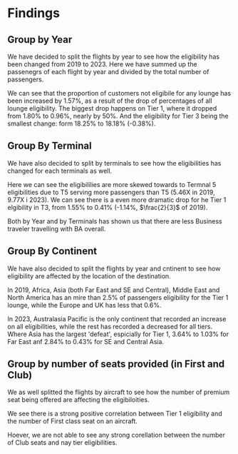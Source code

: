 # Findings
## Group by Year
We have decided to split the flights by year to see how the eligibility has been changed from 2019 to 2023. Here we have summed up the passenegrs of each flight by year and divided by the total number of passengers.

We can see that the proportion of customers not eligibile for any lounge has been increased by 1.57%, as a result of the drop of percentages of all lounge eligibility. The biggest drop happens on Tier 1, where it dropped from 1.80% to 0.96%, nearly by 50%. And the eligibility for Tier 3 being the smallest change: form 18.25% to 18.18% (-0.38%).

## Group By Terminal
We have also decided to split by terminals to see how the eligibilities has changed for each terminals as well.

Here we can see the eligibililies are more skewed towards to Termnal 5 eligibilities due to T5 serving more passengers than T5 (5.46X in 2019, 9.77X i 2023). We can see there is a even more dramatic drop for he Tier 1 elgibility in T3, from 1.55% to 0.41% (-1.14%, $\frac{2}{3}$ of 2019).

Both by Year and by Terminals has shown us that there are less Business traveler travelling with BA overall.

## Group By Continent
We have also decided to split the flights by year and cntinent to see how eligibility are affected by the location of the destination.

In 2019, Africa, Asia (both Far East and SE and Central), Middle East and North America has an mire than 2.5% of passengers eligibility for the Tier 1 lounge, while the Europe and UK has less that 0.6%.

In 2023, Australasia Pacific is the only continent that recorded an increase on all eligibilities, while the rest has recorded a decreased for all tiers. Where Asia has the largest 'defeat', espicially for Tier 1, 3.64% to 1.03% for Far East anf 2.84% to 0.43% for SE and Central Asia.

## Group by number of seats provided (in First and Club)
We as well splitted the flights by aircraft to see how the number of premium seat being offered are affecting the eligibiloities.

We see there is a strong positive correlation between Tier 1 eligibility and the number of First class seat on an aircraft.

Hoever, we are not able to see any strong corellation between the number of Club seats and nay tier eligibilities.